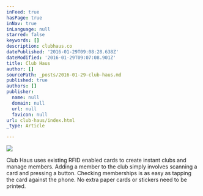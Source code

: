 ```yaml
---
inFeed: true
hasPage: true
inNav: true
inLanguage: null
starred: false
keywords: []
description: clubhaus.co
datePublished: '2016-01-29T09:08:28.638Z'
dateModified: '2016-01-29T09:07:08.901Z'
title: Club Haus
author: []
sourcePath: _posts/2016-01-29-club-haus.md
published: true
authors: []
publisher:
  name: null
  domain: null
  url: null
  favicon: null
url: club-haus/index.html
_type: Article

---
```

![](https://the-grid-user-content.s3-us-west-2.amazonaws.com/be4ba5a4-dae9-4c19-9be3-d38dad3097be.png)

Club Haus uses existing RFID enabled cards to create instant clubs and manage members. Adding a member to the club simply involves scanning a card and pressing a button. Checking memberships is as easy as tapping the card against the phone. No extra paper cards or stickers need to be printed.